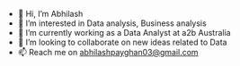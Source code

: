 - 👋 Hi, I’m Abhilash
- 👀 I’m interested in Data analysis, Business analysis
- 🌱 I’m currently working as a Data Analyst at a2b Australia
- 💞️ I’m looking to collaborate on new ideas related to Data
- 📫 Reach me on abhilashpayghan03@gmail.com

<!---
Abby2612/Abby2612 is a ✨ special ✨ repository because its `README.md` (this file) appears on your GitHub profile.
You can click the Preview link to take a look at your changes.
--->
